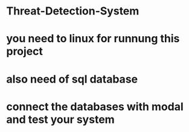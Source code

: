 # Threat-Detection-System
# you need to linux for runnung this project 
# also need of sql database 
# connect the databases with modal and test your system
